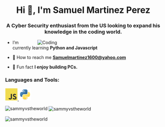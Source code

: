 <h1 align="center">Hi 👋, I'm Samuel Martinez Perez</h1>
<h3 align="center">A Cyber Security enthusiast from the US looking to expand his knowledge in the coding world.</h3>
<img align="right" alt="Coding" width="400" src="https://hellofuture.orange.com/app/uploads/2021/04/home-HF_GA-1920x1080-CYBERSECU.gif">


- I’m currently learning **Python and Javascript**

- 📧 How to reach me **Samuelmartinez1600@yahoo.com**

- 👀 Fun fact **I enjoy building PCs.**



<h3 align="left">Languages and Tools:</h3>
<p align="left"> <a href="https://developer.mozilla.org/en-US/docs/Web/JavaScript" target="_blank" rel="noreferrer"> <img src="https://raw.githubusercontent.com/devicons/devicon/master/icons/javascript/javascript-original.svg" alt="javascript" width="40" height="40"/> </a> <a href="https://www.python.org" target="_blank" rel="noreferrer"> <img src="https://raw.githubusercontent.com/devicons/devicon/master/icons/python/python-original.svg" alt="python" width="40" height="40"/> </a> </p>

<p><img align="left" src="https://github-readme-stats.vercel.app/api/top-langs?username=sammyvstheworld&show_icons=true&locale=en&layout=compact" alt="sammyvstheworld" /></p>

<p>&nbsp;<img align="center" src="https://github-readme-stats.vercel.app/api?username=sammyvstheworld&show_icons=true&locale=en" alt="sammyvstheworld" /></p>

<p><img align="center" src="https://github-readme-streak-stats.herokuapp.com/?user=sammyvstheworld&" alt="sammyvstheworld" /></p>

